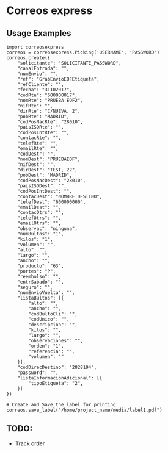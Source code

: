 Correos express
===


Usage Examples
--------------

    import correosexpress
    correos = correosexpress.Picking('USERNAME', 'PASSWORD')
    correos.create({
        "solicitante": "SOLICITANTE_PASSWORD",
        "canalEntrada": "",
        "numEnvio": "",
        "ref": "GrabEnvioEOFEtiqueta",
        "refCliente": "",
        "fecha": "31102017",
        "codRte": "600000017",
        "nomRte": "PRUEBA EOF2",
        "nifRte": "",
        "dirRte": "C/NUEVA, 2",
        "pobRte": "MADRID",
        "codPosNacRte": "28010",
        "paisISORte": "",
        "codPosIntRte": "",
        "contacRte": "",
        "telefRte": "",
        "emailRte": "",
        "codDest": "",
        "nomDest": "PRUEBAEOF",
        "nifDest": "",
        "dirDest": "TEST, 22",
        "pobDest": "MADRID",
        "codPosNacDest": "28010",
        "paisISODest": "",
        "codPosIntDest": "",
        "contacDest": "NOMBRE DESTINO",
        "telefDest": "600000000",
        "emailDest": "",
        "contacOtrs": "",
        "telefOtrs": "",
        "emailOtrs": "",
        "observac": "ninguna",
        "numBultos": "1",
        "kilos": "1",
        "volumen": "",
        "alto": "",
        "largo": "",
        "ancho": "",
        "producto": "63",
        "portes": "P",
        "reembolso": "",
        "entrSabado": "",
        "seguro": "",
        "numEnvioVuelta": "",
        "listaBultos": [{
            "alto": "",
            "ancho": "",
            "codBultoCli": "",
            "codUnico": "",
            "descripcion": "",
            "kilos": "",
            "largo": "",
            "observaciones": "",
            "orden": "1",
            "referencia": "",
            "volumen": ""
        }],
        "codDirecDestino": "2828194",
        "password": "",
        "listaInformacionAdicional": [{
            "tipoEtiqueta": "2",
        }]
    })

    # Create and Save the label for printing
    correos.save_label("/home/project_name/media/label1.pdf")


TODO:
--------

- Track order

